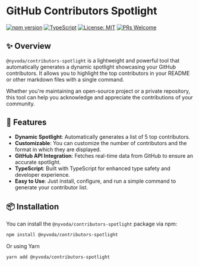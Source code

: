 # GitHub Contributors Spotlight

[![npm version](https://img.shields.io/npm/v/@nyvoda/contributors-spotlight?color=blue&style=flat-square)](https://www.npmjs.com/package/@nyvoda/contributors-spotlight)
[![TypeScript](https://img.shields.io/badge/TypeScript-4.5-blue)](https://www.typescriptlang.org/)
[![License: MIT](https://img.shields.io/badge/License-MIT-blue.svg)](https://opensource.org/licenses/MIT)
[![PRs Welcome](https://img.shields.io/badge/PRs-welcome-brightgreen.svg)](https://github.com/Adeel91/contributors-spotlight/pulls)

## ✨ Overview

`@nyvoda/contributors-spotlight` is a lightweight and powerful tool that automatically generates a dynamic spotlight showcasing your GitHub contributors. It allows you to highlight the top contributors in your README or other markdown files with a single command.

Whether you're maintaining an open-source project or a private repository, this tool can help you acknowledge and appreciate the contributions of your community.

## 🚀 Features

- **Dynamic Spotlight**: Automatically generates a list of 5 top contributors.
- **Customizable**: You can customize the number of contributors and the format in which they are displayed.
- **GitHub API Integration**: Fetches real-time data from GitHub to ensure an accurate spotlight.
- **TypeScript**: Built with TypeScript for enhanced type safety and developer experience.
- **Easy to Use**: Just install, configure, and run a simple command to generate your contributor list.

## 📦 Installation

You can install the `@nyvoda/contributors-spotlight` package via npm:

```bash
npm install @nyvoda/contributors-spotlight
```

Or using Yarn

```bash
yarn add @nyvoda/contributors-spotlight
```
